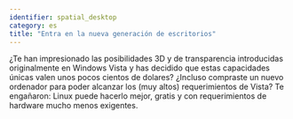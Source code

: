 ```yaml
---
identifier: spatial_desktop
category: es
title: "Entra en la nueva generación de escritorios"
---
```


¿Te han impresionado las posibilidades 3D y de transparencia introducidas originalmente en Windows Vista y has decidido que estas capacidades únicas valen unos pocos cientos de dolares? ¿Incluso compraste un nuevo ordenador para poder alcanzar los (muy altos) requerimientos de Vista? Te engañaron: Linux puede hacerlo mejor, gratis y con requerimientos de hardware mucho menos exigentes.

<? all_video_ids_from_file ();?>




